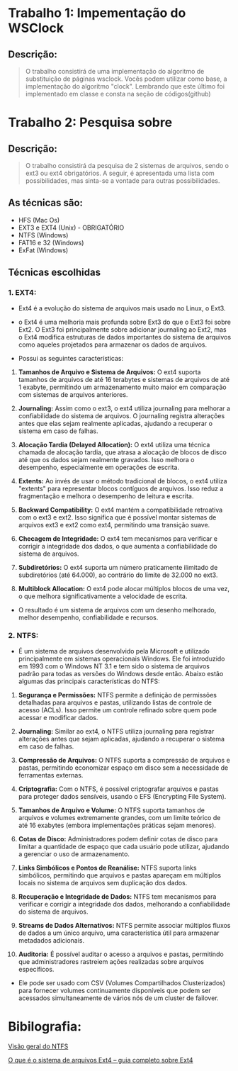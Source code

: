 # Trabalho 1: Impementação do WSClock
## Descrição:
> O trabalho consistirá de uma implementação do algoritmo de substituição de páginas wsclock. Vocês podem utilizar como base, a implementação do algoritmo "clock". Lembrando que este último foi implementado em classe e consta na seção de códigos(github)


# Trabalho 2: Pesquisa sobre
## Descrição:
> O trabalho consistirá da pesquisa de 2 sistemas de arquivos, sendo o ext3 ou ext4 obrigatórios. A seguir, é apresentada uma lista com possibilidades, mas sinta-se a vontade para outras possibilidades. 

## As técnicas são:
* HFS (Mac Os)
* EXT3 e EXT4 (Unix) - OBRIGATÓRIO
* NTFS (Windows)
* FAT16 e 32 (Windows)
* ExFat (Windows)

## Técnicas escolhidas

### 1. EXT4:
* Ext4 é a evolução do sistema de arquivos mais usado no Linux, o Ext3.

* o Ext4 é uma melhoria mais profunda sobre Ext3 do que o Ext3 foi sobre Ext2. O Ext3 foi principalmente sobre adicionar journaling ao Ext2, mas o Ext4 modifica estruturas de dados importantes do sistema de arquivos como aqueles projetados para armazenar os dados de arquivos.

* Possui as seguintes características:
 1. **Tamanhos de Arquivo e Sistema de Arquivos:** O ext4 suporta tamanhos de arquivos de até 16 terabytes e sistemas de arquivos de até 1 exabyte, permitindo um armazenamento muito maior em comparação com sistemas de arquivos anteriores.

2. **Journaling:** Assim como o ext3, o ext4 utiliza journaling para melhorar a confiabilidade do sistema de arquivos. O journaling registra alterações antes que elas sejam realmente aplicadas, ajudando a recuperar o sistema em caso de falhas.

3. **Alocação Tardia (Delayed Allocation):** O ext4 utiliza uma técnica chamada de alocação tardia, que atrasa a alocação de blocos de disco até que os dados sejam realmente gravados. Isso melhora o desempenho, especialmente em operações de escrita.

4. **Extents:** Ao invés de usar o método tradicional de blocos, o ext4 utiliza "extents" para representar blocos contíguos de arquivos. Isso reduz a fragmentação e melhora o desempenho de leitura e escrita.

5. **Backward Compatibility:** O ext4 mantém a compatibilidade retroativa com o ext3 e ext2. Isso significa que é possível montar sistemas de arquivos ext3 e ext2 como ext4, permitindo uma transição suave.

6. **Checagem de Integridade:** O ext4 tem mecanismos para verificar e corrigir a integridade dos dados, o que aumenta a confiabilidade do sistema de arquivos.

7. **Subdiretórios:** O ext4 suporta um número praticamente ilimitado de subdiretórios (até 64.000), ao contrário do limite de 32.000 no ext3.

8. **Multiblock Allocation:** O ext4 pode alocar múltiplos blocos de uma vez, o que melhora significativamente a velocidade de escrita.

* O resultado é um sistema de arquivos com um desenho melhorado, melhor desempenho, confiabilidade e recursos.

### 2. NTFS:
* É um sistema de arquivos desenvolvido pela Microsoft e utilizado principalmente em sistemas operacionais Windows. Ele foi introduzido em 1993 com o Windows NT 3.1 e tem sido o sistema de arquivos padrão para todas as versões do Windows desde então. Abaixo estão algumas das principais características do NTFS:

1. **Segurança e Permissões:** NTFS permite a definição de permissões detalhadas para arquivos e pastas, utilizando listas de controle de acesso (ACLs). Isso permite um controle refinado sobre quem pode acessar e modificar dados.

2. **Journaling:** Similar ao ext4, o NTFS utiliza journaling para registrar alterações antes que sejam aplicadas, ajudando a recuperar o sistema em caso de falhas.

3. **Compressão de Arquivos:** O NTFS suporta a compressão de arquivos e pastas, permitindo economizar espaço em disco sem a necessidade de ferramentas externas.

4. **Criptografia:** Com o NTFS, é possível criptografar arquivos e pastas para proteger dados sensíveis, usando o EFS (Encrypting File System).

5. **Tamanhos de Arquivo e Volume:** O NTFS suporta tamanhos de arquivos e volumes extremamente grandes, com um limite teórico de até 16 exabytes (embora implementações práticas sejam menores).

6. **Cotas de Disco:** Administradores podem definir cotas de disco para limitar a quantidade de espaço que cada usuário pode utilizar, ajudando a gerenciar o uso de armazenamento.

7. **Links Simbólicos e Pontos de Reanálise:** NTFS suporta links simbólicos, permitindo que arquivos e pastas apareçam em múltiplos locais no sistema de arquivos sem duplicação dos dados.

8. **Recuperação e Integridade de Dados:** NTFS tem mecanismos para verificar e corrigir a integridade dos dados, melhorando a confiabilidade do sistema de arquivos.

9. **Streams de Dados Alternativos:** NTFS permite associar múltiplos fluxos de dados a um único arquivo, uma característica útil para armazenar metadados adicionais.

10. **Auditoria:** É possível auditar o acesso a arquivos e pastas, permitindo que administradores rastreiem ações realizadas sobre arquivos específicos.

* Ele pode ser usado com CSV (Volumes Compartilhados Clusterizados) para fornecer volumes continuamente disponíveis que podem ser acessados simultaneamente de vários nós de um cluster de failover.

# Bibilografia:
[Visão geral do NTFS](https://learn.microsoft.com/pt-br/windows-server/storage/file-server/ntfs-overview)

[O que é o sistema de arquivos Ext4 – guia completo sobre Ext4](https://recoverit.wondershare.com.br/file-system/ext4-file-system.html)